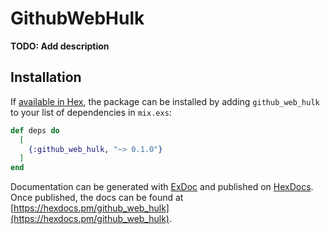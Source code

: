 # GithubWebHulk

**TODO: Add description**

## Installation

If [available in Hex](https://hex.pm/docs/publish), the package can be installed
by adding `github_web_hulk` to your list of dependencies in `mix.exs`:

```elixir
def deps do
  [
    {:github_web_hulk, "~> 0.1.0"}
  ]
end
```

Documentation can be generated with [ExDoc](https://github.com/elixir-lang/ex_doc)
and published on [HexDocs](https://hexdocs.pm). Once published, the docs can
be found at [https://hexdocs.pm/github_web_hulk](https://hexdocs.pm/github_web_hulk).

